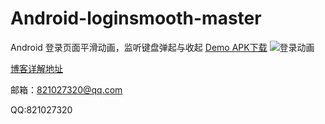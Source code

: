 # Android-loginsmooth-master
Android 登录页面平滑动画，监听键盘弹起与收起
[Demo APK下载](https://github.com/wenzhihao123/Android-loginsmooth-master/blob/master/app-debug.apk)
![登录动画](http://upload-images.jianshu.io/upload_images/2018489-fc2a757bfa91ea34.gif?imageMogr2/auto-orient/strip)

[博客详解地址](http://www.jianshu.com/p/afa9b37f4d24)

邮箱：821027320@qq.com

QQ:821027320
